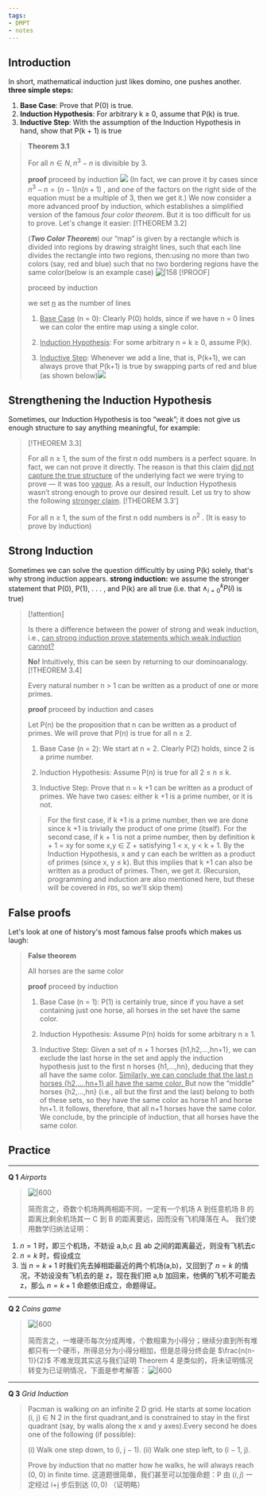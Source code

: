 ```yaml
---
tags:
- DMPT
- notes
---
```

## Introduction
In short, mathematical induction just likes domino, one pushes another.
**three simple steps:**
1. **Base Case**: Prove that P(0) is true. 
2. **Induction Hypothesis**: For arbitrary k ≥ 0, assume that P(k) is true.
3. **Inductive Step**: With the assumption of the Induction Hypothesis in hand, show that P(k + 1) is true
> **Theorem 3.1**
> 
> For all $n\in N, n^{3}-n$ is divisible by 3.
> 
> **proof** proceed by induction
> ![](attachments/02-Mathematical%20Induction.png)
> (In fact, we can prove it by cases since $n^{3}-n=(n-1)n(n+1)$ , and one of the factors on the right side of the equation must be a multiple of 3, then we get it.)
We now consider a more advanced proof by induction, which establishes a simplified version of the famous _four color theorem_. But it is too difficult for us to prove. Let's change it easier:
> [!THEOREM 3.2] 
> 
>  (**_Two Color Theorem_**) our “map” is given by a rectangle which is divided into regions by drawing straight lines, such that each line divides the rectangle into two regions, then:using no more than two colors (say, red and blue) such that no two bordering regions have the same color(below is an example case)
> ![|158](attachments/02-Mathematical%20Induction-1.png)
> [!PROOF] 
> 
> proceed by induction
> 
> we set <u>n</u> as the number of lines
> 
> 1. <u>Base Case</u> (n = 0):  Clearly P(0) holds, since if we have n = 0 lines we can color the entire map using a single color.
>
> 2. <u>Induction Hypothesis</u>:  For some arbitrary n = k ≥ 0, assume P(k).
> 
> 3. <u>Inductive Step</u>: Whenever we add a line, that is, P(k+1), we can always prove that P(k+1) is true by swapping parts of red and blue (as shown below)![](attachments/02-Mathematical%20Induction-2.png)
## Strengthening the Induction Hypothesis
Sometimes, our Induction Hypothesis is too “weak”; it does not give us enough structure to say anything meaningful, for example:
> [!THEOREM 3.3]
> 
> For all n ≥ 1, the sum of the first n odd numbers is a perfect square.
In fact, we can not prove it directly. The reason is that this claim <u>did not capture the true structure</u> of the underlying fact we were trying to prove — it was too <u>vague</u>. As a result, our Induction Hypothesis wasn’t strong enough to prove our desired result.
Let us try to show the following <u>stronger claim</u>. 
> [!THEOREM 3.3'] 
> 
> For all n ≥ 1, the sum of the first n odd numbers is $n^{2}$ .
> (It is easy to prove by induction)
## Strong Induction
Sometimes we can solve the question difficultly by using P(k) solely, that's why strong induction appears.
**strong induction:** we assume the stronger statement that P(0), P(1), . . . , and P(k) are all true (i.e. that $\land_{i=0}^{k} P(i)$ is true)
> [!attention]
> 
> Is there a difference between the power of strong and weak induction, i.e., <u>can strong induction prove statements which weak induction cannot?</u>
> 
> **No!** Intuitively, this can be seen by returning to our dominoanalogy.
> [!THEOREM 3.4] 
> 
> Every natural number n > 1 can be written as a product of one or more primes.
> 
> **proof** proceed by induction and cases
> 
> Let P(n) be the proposition that n can be written as a product of primes. We will prove that P(n) is true for all n ≥ 2. 
> 
> 1. Base Case (n = 2): We start at n = 2. Clearly P(2) holds, since 2 is a prime number. 
> 
> 2. Induction Hypothesis: Assume P(n) is true for all 2 ≤ n ≤ k.
>
> 3. Inductive Step: Prove that n = k +1 can be written as a product of primes. We have two cases: either k +1 is a prime number, or it is not.
>> For the first case, if k +1 is a prime number, then we are done since k +1 is trivially the product of one prime (itself). 
>> For the second case, if k + 1 is not a prime number, then by definition k + 1 = xy for some x,y ∈ Z + satisfying 1 < x, y < k + 1. By the Induction Hypothesis, x and y can each be written as a product of primes (since x, y ≤ k). But this implies that k +1 can also be written as a product of primes.
> Then, we get it.
(Recursion, programming and induction are also mentioned here, but these will be covered in `FDS`, so we'll skip them)
## False proofs
Let's look at one of history's most famous false proofs which makes us laugh:
> **False theorem**
> 
> All horses are the same color
> 
> **proof** proceed by induction
> 
> 1. Base Case (n = 1): P(1) is certainly true, since if you have a set containing just one horse, all horses in the set have the same color.
> 
> 2. Induction Hypothesis: Assume P(n) holds for some arbitrary n ≥ 1. 
> 
> 3. Inductive Step: Given a set of n + 1 horses {h1,h2,...,hn+1}, we can exclude the last horse in the set and apply the induction hypothesis just to the first n horses {h1,...,hn}, deducing that they all have the same color. <u>Similarly, we can conclude that the last n horses {h2,...,hn+1} all have the same color. </u>But now the “middle” horses {h2,...,hn} (i.e., all but the first and the last) belong to both of these sets, so they have the same color as horse h1 and horse hn+1. It follows, therefore, that all n+1 horses have the same color. We conclude, by the principle of induction, that all horses have the same color.
## Practice
---
**Q 1** _Airports_
> ![|600](attachments/03-Mathematical%20Induction.png)
>
> 简而言之，奇数个机场两两相距不同，一定有一个机场 A 到任意机场 B 的距离比剩余机场其一 C 到 B 的距离要远，因而没有飞机降落在 A。
我们使用数学归纳法证明：
1. $n=1$ 时，即三个机场，不妨设 a,b,c 且 ab 之间的距离最近，则没有飞机去c
2. $n=k$ 时，假设成立
3. 当 $n=k+1$ 时我们先去掉相距最近的两个机场(a,b)，又回到了 $n=k$ 的情况，不妨设没有飞机去的是 z，现在我们把 a,b 加回来，他俩的飞机不可能去 z，那么 $n = k+1$ 命题依旧成立，命题得证。
---
**Q 2** _Coins game_
>  ![|600](attachments/03-Mathematical%20Induction-1.png)
>
> 简而言之，一堆硬币每次分成两堆，个数相乘为小得分；继续分直到所有堆都只有一个硬币，所得总分为小得分相加，但是总得分终会是 $\frac{n(n-1)}{2}$ 
不难发现其实这与我们证明 Theorem 4 是类似的，将未证明情况转变为已证明情况，下面是参考解答：
![|600](attachments/03-Mathematical%20Induction-2.png)
---
**Q 3** _Grid Induction_
> Pacman is walking on an infinite 2 D grid. He starts at some location (i, j) ∈ N 2 in the first quadrant,and is constrained to stay in the first quadrant (say, by walls along the x and y axes).Every second he does one of the following (if possible):
> 
> (i) Walk one step down, to (i, j − 1).
> (ii) Walk one step left, to (i − 1, j).
> 
> Prove by induction that no matter how he walks, he will always reach (0, 0) in finite time.
这道题很简单，我们甚至可以加强命题：P 由 $(i, j)$ 一定经过 i+j 步后到达 $(0,0)$ （证明略）